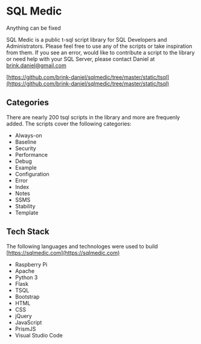 # SQL Medic
Anything can be fixed

SQL Medic is a public t-sql script library for SQL Developers and Administrators. Please feel free to use any of the scripts or take inspiration from them. If you see an error, would like to contribute a script to the library or need help with your SQL Server, please contact Daniel at brink.daniel@gmail.com


[https://github.com/brink-daniel/sqlmedic/tree/master/static/tsql](https://github.com/brink-daniel/sqlmedic/tree/master/static/tsql)


## Categories
There are nearly 200 tsql scripts in the library and more are frequenly added. The scripts cover the following categories:
* Always-on
* Baseline
* Security
* Performance
* Debug
* Example
* Configuration
* Error
* Index
* Notes
* SSMS
* Stability
* Template


			
## Tech Stack
The following languages and technologes were used to build [https://sqlmedic.com](https://sqlmedic.com)
* Raspberry Pi
* Apache
* Python 3
* Flask
* TSQL
* Bootstrap
* HTML
* CSS
* jQuery
* JavaScript
* PrismJS
* Visual Studio Code
